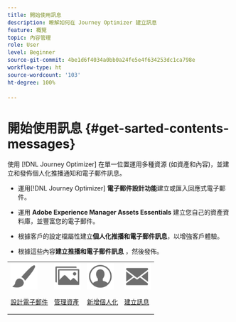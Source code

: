 ```yaml
---
title: 開始使用訊息
description: 瞭解如何在 Journey Optimizer 建立訊息
feature: 概覽
topic: 內容管理
role: User
level: Beginner
source-git-commit: 4be1d6f4034a0bb0a24fe5e4f634253dc1ca798e
workflow-type: ht
source-wordcount: '103'
ht-degree: 100%

---
```


# 開始使用訊息 {#get-sarted-contents-messages}

使用 [!DNL Journey Optimizer] 在單一位置運用多種資源 (如資產和內容)，並建立和發佈個人化推播通知和電子郵件訊息。

* 運用[!DNL Journey Optimizer] **電子郵件設計功能**&#x200B;建立或匯入回應式電子郵件。

* 運用 **Adobe Experience Manager Assets Essentials** 建立您自己的資產資料庫，並豐富您的電子郵件。

* 根據客戶的設定檔屬性建立&#x200B;**個人化推播和電子郵件訊息**，以增強客戶體驗。

* 根據這些內容&#x200B;**建立推播和電子郵件訊息** ，然後發佈。

<table>
<tr>
<td><img src="assets/do-not-localize/icon_design.svg" width="60px"><p><a href="design-emails.md">設計電子郵件</a></p></td>
<td><img src="assets/do-not-localize/icon_assets.svg" width="60px"><p><a href="assets-essentials.md">管理資產</a></p></td>
<td><img src="assets/do-not-localize/icon_personalization.svg" width="60px"><p><a href="personalization/personalize.md">新增個人化</a></p></td>
<td><img src="assets/do-not-localize/icon_messages.svg" width="60px"><p><a href="create-message.md">建立訊息</a></p></td></tr>
</table>
